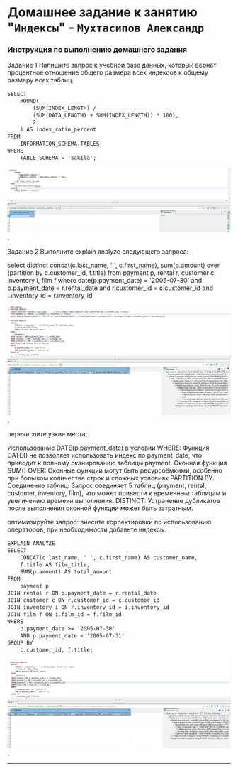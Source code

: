 # Домашнее задание к занятию "`Индексы`" - `Мухтасипов Александр`


### Инструкция по выполнению домашнего задания

Задание 1
Напишите запрос к учебной базе данных, который вернёт процентное отношение общего размера всех индексов к общему размеру всех таблиц.

```
SELECT 
    ROUND(
        (SUM(INDEX_LENGTH) / 
        (SUM(DATA_LENGTH) + SUM(INDEX_LENGTH)) * 100), 
        2
    ) AS index_ratio_percent
FROM 
    INFORMATION_SCHEMA.TABLES 
WHERE 
    TABLE_SCHEMA = 'sakila';
```

![Скриншот](./img/Задание1.jpg).

Задание 2
Выполните explain analyze следующего запроса:

select distinct concat(c.last_name, ' ', c.first_name), sum(p.amount) over (partition by c.customer_id, f.title)
from payment p, rental r, customer c, inventory i, film f
where date(p.payment_date) = '2005-07-30' and p.payment_date = r.rental_date and r.customer_id = c.customer_id and i.inventory_id = r.inventory_id

![Скриншот](./img/Задание2_1_не_оптимизирован.jpg).

перечислите узкие места;

Использование DATE(p.payment_date) в условии WHERE:
Функция DATE() не позволяет использовать индекс по payment_date, что приводит к полному сканированию таблицы payment.
Оконная функция SUM() OVER:
Оконные функции могут быть ресурсоёмкими, особенно при большом количестве строк и сложных условиях PARTITION BY.
Соединение таблиц:
Запрос соединяет 5 таблиц (payment, rental, customer, inventory, film), что может привести к временным таблицам и увеличению времени выполнения.
DISTINCT:
Устранение дубликатов после выполнения оконной функции может быть затратным.

оптимизируйте запрос: внесите корректировки по использованию операторов, при необходимости добавьте индексы.

```
EXPLAIN ANALYZE
SELECT 
    CONCAT(c.last_name, ' ', c.first_name) AS customer_name,
    f.title AS film_title,
    SUM(p.amount) AS total_amount
FROM 
    payment p
JOIN rental r ON p.payment_date = r.rental_date
JOIN customer c ON r.customer_id = c.customer_id
JOIN inventory i ON r.inventory_id = i.inventory_id
JOIN film f ON i.film_id = f.film_id
WHERE 
    p.payment_date >= '2005-07-30' 
    AND p.payment_date < '2005-07-31'
GROUP BY 
    c.customer_id, f.title;
```

![Скриншот](./img/Задание2_2_оптимизирован.jpg).



---
